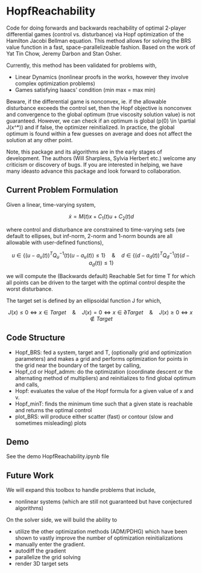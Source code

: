 # HopfReachability
Code for doing forwards and backwards reachability of optimal 2-player differential games (control vs. disturbance) via Hopf optimization of the Hamilton Jacobi Bellman equation. This method allows for solving the BRS value function in a fast, space-parallelizeable fashion. Based on the work of Yat Tin Chow, Jeremy Darbon and Stan Osher.

Currently, this method has been validated for problems with,
- Linear Dynamics (nonlinear proofs in the works, however they involve complex optimization problems)
- Games satisfying Isaacs' condition (min max = max min)

Beware, if the differential game is nonconvex, ie. if the allowable disturbance exceeds the control set, then the Hopf objective is nonconvex and convergence to the global optimum (true viscosity solution value) is not guaranteed. However, we can check if an optimum is global (p(0) \in \partial J(x^*)) and if false, the optimizer reinitialized. In practice, the global optimum is found within a few guesses on average and does not affect the solution at any other point.

Note, this package and its algorithms are in the early stages of development. The authors (Will Sharpless, Sylvia Herbert etc.) welcome any criticism or discovery of bugs. If you are interested in helping, we have many ideasto advance this package and look forward to collaboration.

## Current Problem Formulation

Given a linear, time-varying system,
```math
\dot{x} = M(t)x + C_1(t) u + C_2(t) d
```
where control and disturbance are constrained to time-varying sets (we default to ellipses, but inf-norm, 2-norm and 1-norm bounds are all allowable with user-defined functions),
```math
u \in \{(u-a_u (t))^T Q^{-1}_u (t) (u-a_u (t)) \leq 1\} \quad \& \quad d \in \{(d-a_d (t))^T Q^{-1}_d (t) (d-a_d (t)) \leq 1 \}
```
we will compute the (Backwards default) Reachable Set for time T for which all points can be driven to the target with the optimal control despite the worst disturbance.

The target set is defined by an ellipsoidal function J for which,
```math
J(x) \leq 0 \iff x \in Target \quad \& \quad J(x) = 0 \iff x \in \partial Target \quad \& \quad J(x) \geq 0 \iff x \notin Target
```

## Code Structure

- Hopf_BRS: fed a system, target and T, (optionally grid and optimization parameters) and makes a grid and performs optimization for points in the grid near the boundary of the target by calling,
- Hopf_cd or Hopf_admm: do the optimization (coordinate descent or the alternating method of multipliers) and reinitializes to find global optimum and calls,
- Hopf: evaluates the value of the Hopf formula for a given value of x and v.
- Hopf_minT: finds the minimum time such that a given state is reachable and returns the optimal control
- plot_BRS: will produce either scatter (fast) or contour (slow and sometimes misleading) plots

## Demo

See the demo HopfReachability.ipynb file

## Future Work

We will expand this toolbox to handle problems that include, 
- nonlinear systems (which are still not guaranteed but have conjectured algorithms)

On the solver side, we will build the ability to 
- utilize the other optimization methods (ADM/PDHG) which have been shown to vastly improve the number of optimization reinitializations 
- manually enter the gradient. 
- autodiff the gradient
- parallelize the grid solving
- render 3D target sets
